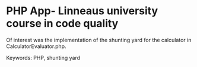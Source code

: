# PHP App- Linneaus university course in code quality

Of interest was the implementation of the shunting yard for the calculator in CalculatorEvaluator.php.


Keywords: PHP, shunting yard

